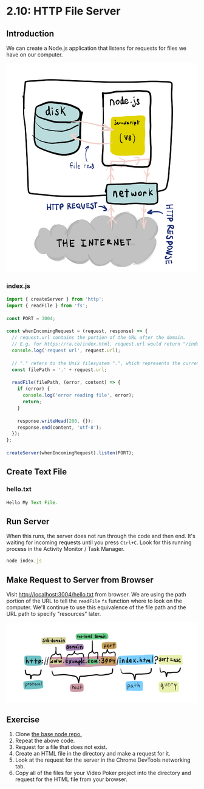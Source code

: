 # 2.10: HTTP File Server

## Introduction

We can create a Node.js application that listens for requests for files we have on our computer.

![](../.gitbook/assets/file-server-node.jpg)

### index.js

```javascript
import { createServer } from 'http';
import { readFile } from 'fs';

const PORT = 3004;

const whenIncomingRequest = (request, response) => {
  // request.url contains the portion of the URL after the domain.
  // E.g. for https://ra.co/index.html, request.url would return "/index.html".
  console.log('request url', request.url);

  // "." refers to the Unix filesystem ".", which represents the current directory.
  const filePath = '.' + request.url;

  readFile(filePath, (error, content) => {
    if (error) {
      console.log('error reading file', error);
      return;
    }

    response.writeHead(200, {});
    response.end(content, 'utf-8');
  });
};

createServer(whenIncomingRequest).listen(PORT);
```

## Create Text File

### hello.txt

```javascript
Hello My Text File.
```

## Run Server

When this runs, the server does not run through the code and then end. It's waiting for incoming requests until you press `Ctrl+C`. Look for this running process in the Activity Monitor / Task Manager.

```javascript
node index.js
```

## Make Request to Server from Browser

Visit [http://localhost:3004/hello.txt](http://localhost:3004/hello.txt) from browser. We are using the path portion of the URL to tell the `readFile` `fs` function where to look on the computer. We'll continue to use this equivalence of the file path and the URL path to specify "resources" later.

![](../.gitbook/assets/urls.jpg)

## Exercise

1. Clone [the base node repo.](https://github.com/rocketacademy/base-node-bootcamp)
2. Repeat the above code.
3. Request for a file that does not exist.
4. Create an HTML file in the directory and make a request for it.
5. Look at the request for the server in the Chrome DevTools networking tab.
6. Copy all of the files for your Video Poker project into the directory and request for the HTML file from your browser.

